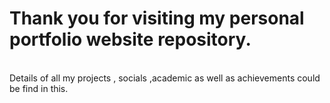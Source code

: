 # Thank you for visiting my personal portfolio website repository.<br>
<br>
Details of all my projects , socials ,academic as well as achievements could be find in this.
